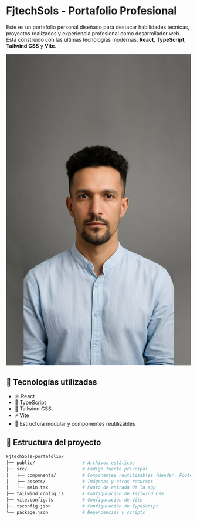 # FjtechSols - Portafolio Profesional

Este es un portafolio personal diseñado para destacar habilidades técnicas, proyectos realizados y experiencia profesional como desarrollador web. Está construido con las últimas tecnologías modernas: **React**, **TypeScript**, **Tailwind CSS** y **Vite**.

![Preview](./src/assets/img/javi%20gonzalez%20portafolio.jpg)

## 🚀 Tecnologías utilizadas

- ⚛️ React
- 🔷 TypeScript
- 💨 Tailwind CSS
- ⚡ Vite
- 📁 Estructura modular y componentes reutilizables

## 🧩 Estructura del proyecto

```bash
FjtechSols-portafolio/
├── public/                  # Archivos estáticos
├── src/                     # Código fuente principal
│   ├── components/          # Componentes reutilizables (Header, Footer, etc.)
│   ├── assets/              # Imágenes y otros recursos
│   └── main.tsx             # Punto de entrada de la app
├── tailwind.config.js       # Configuración de Tailwind CSS
├── vite.config.ts           # Configuración de Vite
├── tsconfig.json            # Configuración de TypeScript
└── package.json             # Dependencias y scripts

